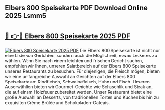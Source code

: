 ## Elbers 800 Speisekarte PDF Download Online 2025 Lsmm5

# <h2><a href="http://gc8ucmr.nevu.top/?p=Elbers+800+Speisekarte">🔗 👉🔴 Elbers 800 Speisekarte 2025 PDF</a></h2>

[![Elbers 800 Speisekarte 2025 PDF](https://i.imgur.com/dBaPXMq.png)](http://gc8ucmr.nevu.top/?p=Elbers+800+Speisekarte)
Die Elbers 800 Speisekarte ist nicht nur eine Liste von Gerichten, sondern auch die Möglichkeit, etwas Leckeres zu wählen. Wenn Sie nach einem leichten und frischen Gericht suchen, empfehlen wir Ihnen, unseren Salatbereich auf der Elbers 800 Speisekarte unseres Restaurants zu besuchen. Für diejenigen, die Fleisch mögen, bieten wir eine umfangreiche Auswahl an Gerichten auf der Elbers 800 Speisekarte an: Rindfleisch, Schweinefleisch, Huhn und Fisch. Unseren Auserwählten bieten wir Gourmet-Gerichte wie Schaschlik und Steak an, die auf einem Holzfeuer zubereitet werden. Unser Restaurant bietet eine große Auswahl an Desserts, von traditionellen Torten und Kuchen bis hin zu exquisiten Crème Brûlée und Schokoladen-Gateais.
